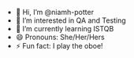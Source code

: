 - 👋 Hi, I’m @niamh-potter
- 👀 I’m interested in QA and Testing
- 🌱 I’m currently learning ISTQB
- 😄 Pronouns: She/Her/Hers
- ⚡ Fun fact: I play the oboe!

<!---
niamh-potter/niamh-potter is a ✨ special ✨ repository because its `README.md` (this file) appears on your GitHub profile.
You can click the Preview link to take a look at your changes.
--->
